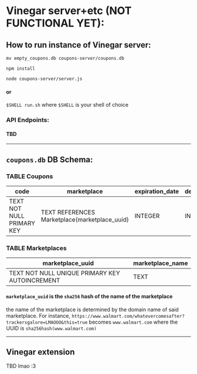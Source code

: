 # Vinegar server+etc (NOT FUNCTIONAL YET):

## How to run instance of Vinegar server:

`mv empty_coupons.db coupons-server/coupons.db`

`npm install`

`node coupons-server/server.js`

#### or

`$SHELL run.sh` where `$SHELL` is your shell of choice

### API Endpoints:

#### TBD

---

## `coupons.db` DB Schema:

### TABLE Coupons

code | marketplace | expiration_date | deletion_date | likes | dislikes
---- | ----------- | --------------- | ------------- | ----- | --------
TEXT NOT NULL PRIMARY KEY | TEXT REFERENCES Marketplace(marketplace_uuid) | INTEGER | INTEGER | INTEGER | INTEGER

### TABLE Marketplaces

marketplace_uuid | marketplace_name
-------------- | ----------------
TEXT NOT NULL UNIQUE PRIMARY KEY AUTOINCREMENT | TEXT

#### `marketplace_uuid` is the `sha256` hash of the name of the marketplace
the name of the marketplace is determined by the domain name of said marketplace. For instance, `https://www.walmart.com/whatevercomesafter?trackersgalore=LMAOOO&this=true` becomes `www.walmart.com` where the UUID is `sha256hash(www.walmart.com)`

---

## Vinegar extension

TBD lmao :3